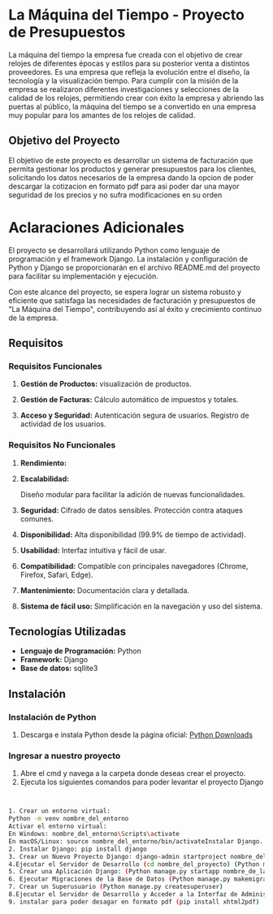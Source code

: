 # La Máquina del Tiempo - Proyecto de Presupuestos

La máquina del tiempo
la empresa fue creada con el objetivo de crear relojes de diferentes épocas y estilos para su
posterior venta a distintos proveedores.
Es una empresa que refleja la evolución entre el diseño, la tecnología y la visualización tiempo.
Para cumplir con la misión de la empresa se realizaron diferentes investigaciones y selecciones de la calidad de los relojes, permitiendo crear con éxito la empresa y abriendo las puertas al público, la máquina del tiempo se a convertido en una empresa muy popular para los amantes de los
relojes de calidad.

## Objetivo del Proyecto

El objetivo de este proyecto es desarrollar un sistema de facturación que permita gestionar los productos y generar presupuestos para los clientes, solicitando los datos necesarios de la empresa dando la opcion de poder descargar la cotizacion en formato pdf para asi poder dar una mayor seguridad de los precios y no sufra modificaciones en su orden 

# Aclaraciones Adicionales

El proyecto se desarrollará utilizando Python como lenguaje de programación y el framework Django. La instalación y configuración de Python y Django se proporcionarán en el archivo README.md del proyecto para facilitar su implementación y ejecución.

Con este alcance del proyecto, se espera lograr un sistema robusto y eficiente que satisfaga las necesidades de facturación y presupuestos de "La Máquina del Tiempo", contribuyendo así al éxito y crecimiento continuo de la empresa.


## Requisitos

### Requisitos Funcionales

1. **Gestión de Productos:**
     visualización de productos.

3. **Gestión de Facturas:**
     Cálculo automático de impuestos y totales.

5. **Acceso y Seguridad:**
     Autenticación segura de usuarios.
     Registro de actividad de los usuarios.

### Requisitos No Funcionales

1. **Rendimiento:**
   

2. **Escalabilidad:**
   
     Diseño modular para facilitar la adición de nuevas funcionalidades.

3. **Seguridad:**
     Cifrado de datos sensibles.
     Protección contra ataques comunes.

4. **Disponibilidad:**
     Alta disponibilidad (99.9% de tiempo de actividad).
     

5. **Usabilidad:**
     Interfaz intuitiva y fácil de usar.

6. **Compatibilidad:**
     Compatible con principales navegadores (Chrome, Firefox, Safari, Edge).
   
8. **Mantenimiento:**
     Documentación clara y detallada.
   
9. **Sistema de fácil uso:**
     Simplificación en la navegación y uso del sistema.

## Tecnologías Utilizadas

- **Lenguaje de Programación:** Python
- **Framework:** Django
- **Base de datos:** sqllite3

## Instalación

### Instalación de Python

1. Descarga e instala Python desde la página oficial: [Python Downloads](https://www.python.org/downloads/)

### Ingresar a nuestro proyecto

1.	Abre el cmd y navega a la carpeta donde deseas crear el proyecto.
2.	Ejecuta los siguientes comandos para poder levantar el proyecto Django

```bash


1. Crear un entorno virtual:
Python -m venv nombre_del_entorno
Activar el entorno virtual:
En Windows: nombre_del_entorno\Scripts\activate
En macOS/Linux: source nombre_del_entorno/bin/activateInstalar Django.
2. Instalar Django: pip install django
3. Crear un Nuevo Proyecto Django: django-admin startproject nombre_del_proyecto
4.Ejecutar el Servidor de Desarrollo (cd nombre_del_proyecto) (Python manage.py runserver)
5. Crear una Aplicación Django: (Python manage.py startapp nombre_de_la_aplicacion)
6. Ejecutar Migraciones de la Base de Datos (Python manage.py makemigrations) (Python manage.py migrate)
7. Crear un Superusuario (Python manage.py createsuperuser)
8.Ejecutar el Servidor de Desarrollo y Acceder a la Interfaz de Administración (Python manage.py runserver)
9. instalar para poder desagar en formato pdf (pip install xhtml2pdf)
 



